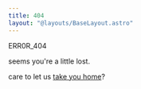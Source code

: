 ```yaml
---
title: 404
layout: "@layouts/BaseLayout.astro"
---
```


<p class="opacity-50 italic font-cozy text-muted text-center sm:(text-8xl) lt-sm:(text-6xl)">ERR0R_404</p

## seems you're a little lost.
care to let us [take you home](/)?
